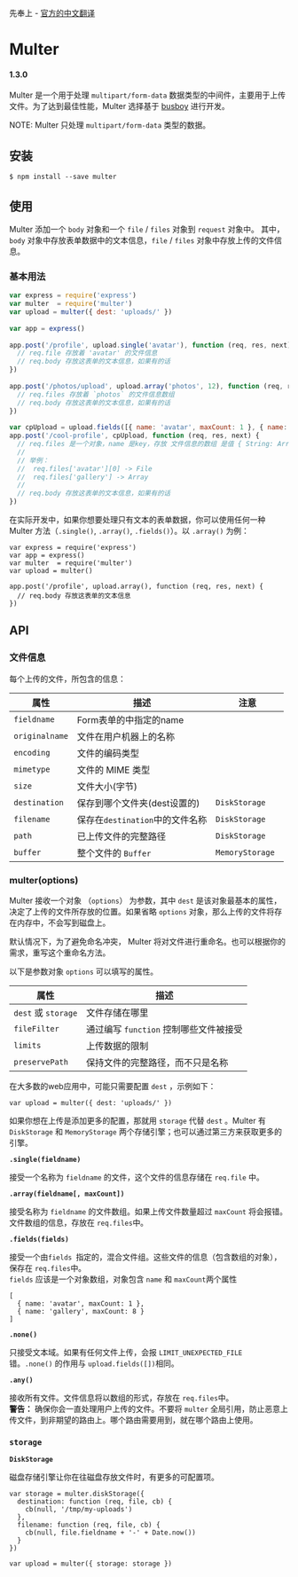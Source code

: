 先奉上 - [官方的中文翻译](https://github.com/expressjs/multer/blob/master/doc/README-zh-cn.md)

# Multer  
#### 1.3.0

Multer 是一个用于处理 `multipart/form-data` 数据类型的中间件，主要用于上传文件。为了达到最佳性能，Multer 选择基于 [busboy](https://github.com/mscdex/busboy) 进行开发。

NOTE: Multer 只处理 `multipart/form-data` 类型的数据。

## 安装

```
$ npm install --save multer
```

## 使用  

Multer 添加一个 `body` 对象和一个 `file` / `files` 对象到 `request` 对象中。 其中， `body` 对象中存放表单数据中的文本信息，`file` / `files` 对象中存放上传的文件信息。

### 基本用法

``` javascript
var express = require('express')
var multer  = require('multer')
var upload = multer({ dest: 'uploads/' })
 
var app = express()
 
app.post('/profile', upload.single('avatar'), function (req, res, next) {
  // req.file 存放着 'avatar' 的文件信息
  // req.body 存放这表单的文本信息，如果有的话
})
 
app.post('/photos/upload', upload.array('photos', 12), function (req, res, next) {
  // req.files 存放着 `photos` 的文件信息数组
  // req.body 存放这表单的文本信息，如果有的话
})
 
var cpUpload = upload.fields([{ name: 'avatar', maxCount: 1 }, { name: 'gallery', maxCount: 8 }])
app.post('/cool-profile', cpUpload, function (req, res, next) {
  // req.files 是一个对象，name 是key，存放 文件信息的数组 是值 { String: Array }
  //
  // 举例：
  //  req.files['avatar'][0] -> File
  //  req.files['gallery'] -> Array
  //
  // req.body 存放这表单的文本信息，如果有的话
})

```

在实际开发中，如果你想要处理只有文本的表单数据，你可以使用任何一种 Multer 方法（`.single()`, `.array()`, `.fields()`）。以 `.array()` 为例：

```
var express = require('express')
var app = express()
var multer  = require('multer')
var upload = multer()
 
app.post('/profile', upload.array(), function (req, res, next) {
  // req.body 存放这表单的文本信息
})
```

## API
### 文件信息  
每个上传的文件，所包含的信息：  

| 属性 | 描述 | 注意 |  
| ---- | ---- | ---- | 
| `fieldname` | Form表单的中指定的name |  |  
| `originalname` | 文件在用户机器上的名称 |  |
| `encoding` | 文件的编码类型 |  |  
| `mimetype` | 文件的 MIME 类型 |  |  
| `size` | 文件大小(字节) |  |  
| `destination` | 保存到哪个文件夹(dest设置的) | `DiskStorage` |
| `filename` | 保存在`destination`中的文件名称 | `DiskStorage` |  
| `path` | 已上传文件的完整路径 | `DiskStorage` |
| `buffer` | 整个文件的 `Buffer` | `MemoryStorage ` |  

### multer(options)  

Multer 接收一个对象 （`options`） 为参数，其中 `dest` 是该对象最基本的属性，决定了上传的文件所存放的位置。如果省略 `options` 对象，那么上传的文件将存在内存中，不会写到磁盘上。  

默认情况下，为了避免命名冲突， Multer 将对文件进行重命名。也可以根据你的需求，重写这个重命名方法。  

以下是参数对象 `options` 可以填写的属性。

| 属性 | 描述 |
| --- | ---- |
| `dest` 或 `storage` | 文件存储在哪里 |
| `fileFilter` | 通过编写 `function` 控制哪些文件被接受 |
| `limits` | 上传数据的限制 |
| `preservePath` | 保持文件的完整路径，而不只是名称 |


在大多数的web应用中，可能只需要配置 `dest` ，示例如下：  

```
var upload = multer({ dest: 'uploads/' })
```

如果你想在上传是添加更多的配置，那就用 `storage` 代替 `dest` 。Multer 有 `DiskStorage` 和 `MemoryStorage` 两个存储引擎；也可以通过第三方来获取更多的引擎。  

**`.single(fieldname)`**  

接受一个名称为 `fieldname` 的文件，这个文件的信息存储在 `req.file` 中。  

**`.array(fieldname[, maxCount])`**   

接受名称为 `fieldname` 的文件数组。如果上传文件数量超过 `maxCount` 将会报错。文件数组的信息，存放在 `req.files`中。

**`.fields(fields)`**  

接受一个由`fields `指定的，混合文件组。这些文件的信息（包含数组的对象），保存在 `req.files`中。  
`fields` 应该是一个对象数组，对象包含 `name` 和 `maxCount`两个属性  

```
[
  { name: 'avatar', maxCount: 1 },
  { name: 'gallery', maxCount: 8 }
]
``` 

**`.none()`**  

只接受文本域。如果有任何文件上传，会报 `LIMIT_UNEXPECTED_FILE ` 错。`.none()` 的作用与 `upload.fields([])`相同。  

**`.any()`**  

接收所有文件。文件信息将以数组的形式，存放在 `req.files`中。  
**警告：** 确保你会一直处理用户上传的文件。不要将 `multer` 全局引用，防止恶意上传文件，到非期望的路由上。哪个路由需要用到，就在哪个路由上使用。  

### `storage`  

**`DiskStorage`**


磁盘存储引擎让你在往磁盘存放文件时，有更多的可配置项。  

```
var storage = multer.diskStorage({
  destination: function (req, file, cb) {
    cb(null, '/tmp/my-uploads')
  },
  filename: function (req, file, cb) {
    cb(null, file.fieldname + '-' + Date.now())
  }
})
 
var upload = multer({ storage: storage })
```

